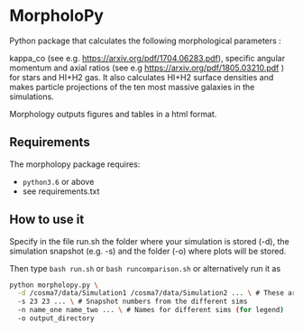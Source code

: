 MorpholoPy
=========

Python package that calculates the following morphological parameters :

kappa_co (see e.g. https://arxiv.org/pdf/1704.06283.pdf), specific angular momentum and axial ratios (see e.g https://arxiv.org/pdf/1805.03210.pdf ) for stars and HI+H2 gas. It also calculates HI+H2 surface densities and makes
particle projections of the ten most massive galaxies in the simulations.

Morphology outputs figures and tables in a html format.

Requirements
----------------

The morpholopy package requires:

+ `python3.6` or above
+ see requirements.txt

How to use it
---------------

Specify in the file run.sh the folder where your simulation is stored (-d), the simulation
snapshot (e.g. -s) and the folder (-o) where plots will be stored.

Then type `bash run.sh` or `bash runcomparison.sh` or alternatively run it as

```bash
python morpholopy.py \
  -d /cosma7/data/Simulation1 /cosma7/data/Simulation2 ... \ # These are directories where sims outputs are
  -s 23 23 ... \ # Snapshot numbers from the different sims
  -n name_one name_two ... \ # Names for different sims (for legend)
  -o output_directory
```



